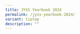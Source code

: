 ```yaml
---
title: JYSS Yearbook 2024
permalink: /jyss-yearbook-2024/
variant: tiptap
description: ""
---
```

<p></p>